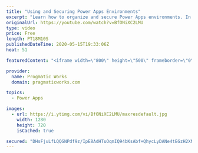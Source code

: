 ```yaml
---
title: "Using and Securing Power Apps Environments"
excerpt: "Learn how to organize and secure Power Apps environments. In this video, Brian shows you how to create a new environment for your dev, QA and production PowerApps applications. He also shows how to add users and secure the environment at a high level and how to turn on certain features.  Pragmatic Works"
originalUrl: https://youtube.com/watch?v=BfONiXC2LMU
type: video
price: Free
length: PT18M10S
publishedDateTime: 2020-05-15T19:33:06Z
heat: 51

featuredContent: "<iframe width=\"800\" height=\"500\" frameborder=\"0\" src=\"https://www.youtube.com/embed/BfONiXC2LMU\" allow=\"accelerometer; autoplay; encrypted-media; gyroscope; picture-in-picture\" allowfullscreen></iframe>"

provider:
  name: Progmatic Works
  domain: pragmaticworks.com

topics:
  - Power Apps

images:
  - url: https://i.ytimg.com/vi/BfONiXC2LMU/maxresdefault.jpg
    width: 1280
    height: 720
    isCached: true

secured: "DHsFjuLfLQQGNPdf9z/IpE8AdHTuOqmIQ94bKsAbf+QhycLyDANe4tEGzH2XNjGQi3T4e3Of5K/jdhJPg9U2I9foP6EI6/SX6DqpC5GlkJ92dEgNyvxsoDqtQZkiH9qXl1XUv7TCX/+uSSbLaAlNELcUWUhwU3tJ0SKnM5RSq90+Mg8LmYdVzHkME0T4sNH0lti1dhQaIspvUbEkfM/1eVlcGsNdpl/UL5oT4spQcL83pukCz2HYlaIVjRfnEtV+LyHrPZfuFrcyCAMpSVrctpIfqbT0wgJUZCWjd1t5iza24VYab93+m/rfsO/gT6N9mkY13ckxBsigwvevYP5Kw8CDRcUPSSH4oS2eFvdJzv3Ezv1fJOb2DW8Htf3hza+MPKbgQz3IGDbo3A2i/lc8OnelJfK00OEVRM7FB+vMdLw=;DMAicD/ATpJIpLg9uPlOZA=="
---
```


